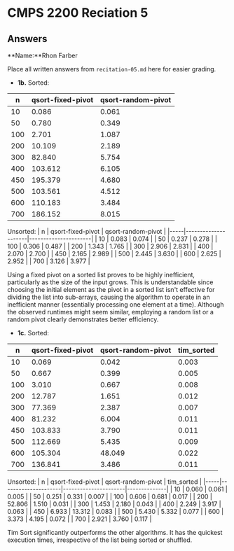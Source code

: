 # CMPS 2200 Reciation 5
## Answers

**Name:**Rhon Farber


Place all written answers from `recitation-05.md` here for easier grading.


- **1b.**
Sorted:

|   n |   qsort-fixed-pivot |   qsort-random-pivot |
|-----|---------------------|----------------------|
|  10 |               0.086 |                0.061 |
|  50 |               0.780 |                0.349 |
| 100 |               2.701 |                1.087 |
| 200 |              10.109 |                2.189 |
| 300 |              82.840 |                5.754 |
| 400 |             103.612 |                6.105 |
| 450 |             195.379 |                4.680 |
| 500 |             103.561 |                4.512 |
| 600 |             110.183 |                3.484 |
| 700 |             186.152 |                8.015 |

Unsorted:
|   n |   qsort-fixed-pivot |   qsort-random-pivot |
|-----|---------------------|----------------------|
|  10 |               0.083 |                0.074 |
|  50 |               0.237 |                0.278 |
| 100 |               0.306 |                0.487 |
| 200 |               1.343 |                1.765 |
| 300 |               2.906 |                2.831 |
| 400 |               2.070 |                2.700 |
| 450 |               2.165 |                2.989 |
| 500 |               2.445 |                3.630 |
| 600 |               2.625 |                2.952 |
| 700 |               3.126 |                3.977 |

Using a fixed pivot on a sorted list proves to be highly inefficient, particularly as the size of the input grows. This is understandable since choosing the initial element as the pivot in a sorted list isn't effective for dividing the list into sub-arrays, causing the algorithm to operate in an inefficient manner (essentially processing one element at a time). Although the observed runtimes might seem similar, employing a random list or a random pivot clearly demonstrates better efficiency.

- **1c.**
Sorted:

|   n |   qsort-fixed-pivot |   qsort-random-pivot |   tim_sorted |
|-----|---------------------|----------------------|--------------|
|  10 |               0.069 |                0.042 |        0.003 |
|  50 |               0.667 |                0.399 |        0.005 |
| 100 |               3.010 |                0.667 |        0.008 |
| 200 |              12.787 |                1.651 |        0.012 |
| 300 |              77.369 |                2.387 |        0.007 |
| 400 |              81.232 |                6.004 |        0.011 |
| 450 |             103.833 |                3.790 |        0.011 |
| 500 |             112.669 |                5.435 |        0.009 |
| 600 |             105.304 |               48.049 |        0.022 |
| 700 |             136.841 |                3.486 |        0.011 |

Unsorted:
|   n |   qsort-fixed-pivot |   qsort-random-pivot |   tim_sorted |
|-----|---------------------|----------------------|--------------|
|  10 |               0.060 |                0.061 |        0.005 |
|  50 |               0.251 |                0.331 |        0.007 |
| 100 |               0.606 |                0.681 |        0.017 |
| 200 |              52.806 |                1.510 |        0.031 |
| 300 |               1.453 |                2.180 |        0.043 |
| 400 |               2.249 |                3.917 |        0.063 |
| 450 |               6.933 |               13.312 |        0.083 |
| 500 |               5.430 |                5.332 |        0.077 |
| 600 |               3.373 |                4.195 |        0.072 |
| 700 |               2.921 |                3.760 |        0.117 |

Tim Sort significantly outperforms the other algorithms. It has the quickest execution times, irrespective of the list being sorted or shuffled.